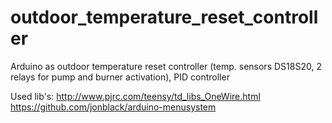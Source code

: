 outdoor_temperature_reset_controller
====================================

Arduino as outdoor temperature reset controller (temp. sensors DS18S20, 2 relays for pump and burner activation), PID controller

Used lib's:
http://www.pjrc.com/teensy/td_libs_OneWire.html
https://github.com/jonblack/arduino-menusystem
